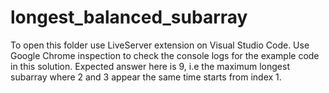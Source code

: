 # longest_balanced_subarray
To open this folder use LiveServer extension on Visual Studio Code.
Use Google Chrome inspection to check the console logs for the example code in this solution.
Expected answer here is 9, i.e the maximum longest subarray where 2 and 3 appear the same time starts from index 1.